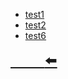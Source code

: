 - [test1](实用工具/测试/test1.md)
- [test2](实用工具/测试/test2.md)
- [test6](实用工具/测试/test6.md)

<font size=5>

[$\qquad$:arrow_left:](实用工具/_sidebar.md)
</font>